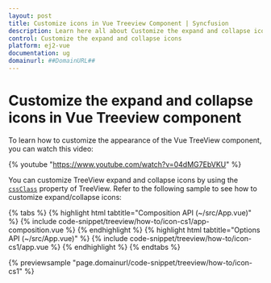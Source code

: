 ```yaml
---
layout: post
title: Customize icons in Vue Treeview Component | Syncfusion
description: Learn here all about Customize the expand and collapse icons in Syncfusion Vue Treeview component of Syncfusion Essential JS 2 and more.
control: Customize the expand and collapse icons 
platform: ej2-vue
documentation: ug
domainurl: ##DomainURL##
---
```


# Customize the expand and collapse icons in Vue Treeview component

To learn how to customize the appearance of the Vue TreeView component, you can watch this video:

{% youtube "https://www.youtube.com/watch?v=04dMG7EbVKU" %}

You can customize TreeView expand and collapse icons by using the [`cssClass`](https://ej2.syncfusion.com/vue/documentation/api/treeview#cssclass) property of TreeView.
Refer to the following sample to see how to customize expand/collapse icons:

{% tabs %}
{% highlight html tabtitle="Composition API (~/src/App.vue)" %}
{% include code-snippet/treeview/how-to/icon-cs1/app-composition.vue %}
{% endhighlight %}
{% highlight html tabtitle="Options API (~/src/App.vue)" %}
{% include code-snippet/treeview/how-to/icon-cs1/app.vue %}
{% endhighlight %}
{% endtabs %}
        
{% previewsample "page.domainurl/code-snippet/treeview/how-to/icon-cs1" %}